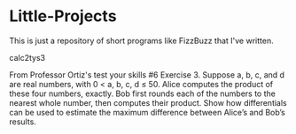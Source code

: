 # Little-Projects

This is just a repository of short programs like FizzBuzz that I've written. 

calc2tys3

From Professor Ortiz's test your skills #6 
Exercise 3. Suppose a, b, c, and d are real numbers, with 0 < a, b, c, d ≤ 50. Alice computes the product of these four numbers, exactly. Bob first rounds each of the numbers to the nearest whole number, then computes their product. Show how differentials can be used to estimate the maximum difference between Alice’s and Bob’s results.

